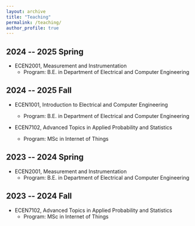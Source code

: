 ```yaml
---
layout: archive
title: "Teaching"
permalink: /teaching/
author_profile: true
---
```


2024 -- 2025 Spring
------
* ECEN2001, Measurement and Instrumentation
  * Program: B.E. in Department of Electrical and Computer Engineering
    
2024 -- 2025 Fall
------
* ECEN1001, Introduction to Electrical and Computer Engineering
  * Program: B.E. in Department of Electrical and Computer Engineering
    
* ECEN7102, Advanced Topics in Applied Probability and Statistics
  * Program: MSc in Internet of Things

2023 -- 2024 Spring
------
* ECEN2001, Measurement and Instrumentation
  * Program: B.E. in Department of Electrical and Computer Engineering

2023 -- 2024 Fall
------
* ECEN7102, Advanced Topics in Applied Probability and Statistics
  * Program: MSc in Internet of Things
